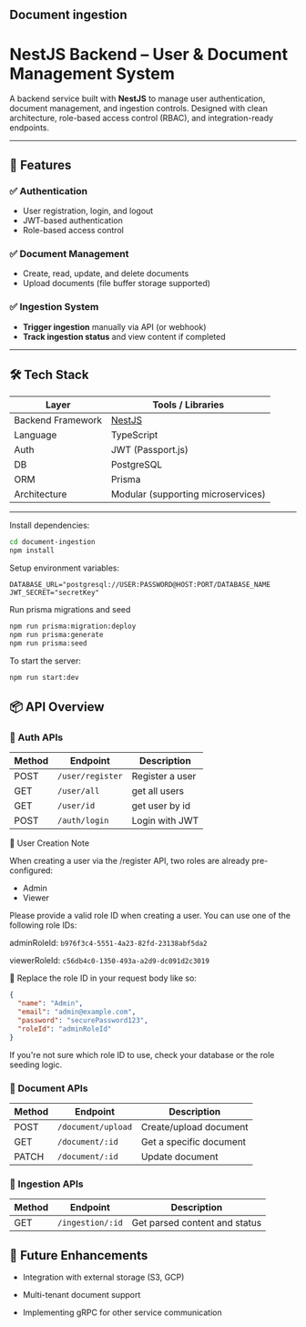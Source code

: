 ## Document ingestion

# NestJS Backend – User & Document Management System

A backend service built with **NestJS** to manage user authentication, document management, and ingestion controls. Designed with clean architecture, role-based access control (RBAC), and integration-ready endpoints.

---

## 🚀 Features

### ✅ Authentication

- User registration, login, and logout
- JWT-based authentication
- Role-based access control

### ✅ Document Management

- Create, read, update, and delete documents
- Upload documents (file buffer storage supported)

### ✅ Ingestion System

- **Trigger ingestion** manually via API (or webhook)
- **Track ingestion status** and view content if completed

---

## 🛠️ Tech Stack

| Layer | Tools / Libraries |
| --- | --- |
| Backend Framework | [NestJS](https://nestjs.com/) |
| Language | TypeScript |
| Auth | JWT (Passport.js) |
| DB  | PostgreSQL |
| ORM | Prisma |
| Architecture | Modular (supporting microservices) |

---

Install dependencies:

```bash
cd document-ingestion
npm install
```

Setup environment variables:

```
DATABASE_URL="postgresql://USER:PASSWORD@HOST:PORT/DATABASE_NAME
JWT_SECRET="secretKey"
```

Run prisma migrations and seed

```bash
npm run prisma:migration:deploy
npm run prisma:generate
npm run prisma:seed
```

To start the server:

```bash
npm run start:dev
```

## 📦 API Overview

### 🔐 Auth APIs

| Method | Endpoint | Description |
| --- | --- | --- |
| POST | `/user/register` | Register a user |
| GET | `/user/all` | get all users |
| GET | `/user/id` | get user by id |
| POST | `/auth/login` | Login with JWT |

🧾 User Creation Note

When creating a user via the /register API, two roles are already pre-configured:
- Admin
- Viewer

Please provide a valid role ID when creating a user. You can use one of the following role IDs:

adminRoleId: ``b976f3c4-5551-4a23-82fd-23138abf5da2``

viewerRoleId: ``c56db4c0-1350-493a-a2d9-dc091d2c3019``

📌 Replace the role ID in your request body like so:

``` json
{
  "name": "Admin",
  "email": "admin@example.com",
  "password": "securePassword123",
  "roleId": "adminRoleId"
}
```
If you're not sure which role ID to use, check your database or the role seeding logic.


### 📄 Document APIs

| Method | Endpoint | Description |
| --- | --- | --- |
| POST | `/document/upload` | Create/upload document |
| GET | `/document/:id` | Get a specific document |
| PATCH | `/document/:id` | Update document |

### 🔄 Ingestion APIs

| Method | Endpoint | Description |
| --- | --- | --- |
| GET | `/ingestion/:id` | Get parsed content and status |

## 🧩 Future Enhancements

- Integration with external storage (S3, GCP)
  
- Multi-tenant document support
  
- Implementing gRPC for other service communication

